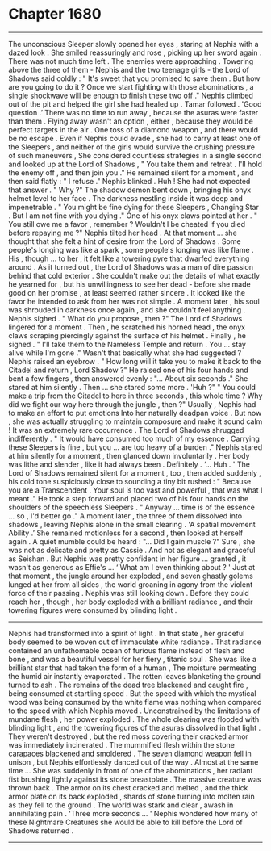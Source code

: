 
# Chapter 1680


---

The unconscious Sleeper slowly opened her eyes , staring at Nephis with a dazed look . She smiled reassuringly and rose , picking up her sword again .
There was not much time left . The enemies were approaching .
Towering above the three of them - Nephis and the two teenage girls - the Lord of Shadows said coldly :
" It's sweet that you promised to save them . But how are you going to do it ? Once we start fighting with those abominations , a single shockwave will be enough to finish these two off ."
Nephis climbed out of the pit and helped the girl she had healed up . Tamar followed .
'Good question .’
There was no time to run away , because the asuras were faster than them . Flying away wasn't an option , either , because they would be perfect targets in the air . One toss of a diamond weapon , and there would be no escape .
Even if Nephis could evade , she had to carry at least one of the Sleepers , and neither of the girls would survive the crushing pressure of such maneuvers ,
She considered countless strategies in a single second and looked up at the Lord of Shadows ,
" You take them and retreat . I'll hold the enemy off , and then join you ."
He remained silent for a moment , and then said flatly :
" I refuse ."
Nephis blinked .
Huh !
She had not expected that answer .
" Why ?"
The shadow demon bent down , bringing his onyx helmet level to her face . The darkness nestling inside it was deep and impenetrable .
" You might be fine dying for these Sleepers , Changing Star . But I am not fine with you dying ."
One of his onyx claws pointed at her .
" You still owe me a favor , remember ? Wouldn't I be cheated if you died before repaying me ?"
Nephis tilted her head .
At that moment ... she thought that she felt a hint of desire from the Lord of Shadows . Some people's longing was like a spark , some people's longing was like flame . His , though ... to her , it felt like a towering pyre that dwarfed everything around .
As it turned out , the Lord of Shadows was a man of dire passion behind that cold exterior .
She couldn't make out the details of what exactly he yearned for , but his unwillingness to see her dead - before she made good on her promise , at least seemed rather sincere .
It looked like the favor he intended to ask from her was not simple .
A moment later , his soul was shrouded in darkness once again , and she couldn't feel anything .
Nephis sighed .
" What do you propose , then ?"
The Lord of Shadows lingered for a moment .
Then , he scratched his horned head , the onyx claws scraping piercingly against the surface of his helmet .
Finally , he sighed .
" I'll take them to the Nameless Temple and return . You ... stay alive while I'm gone ."
Wasn't that basically what she had suggested ?
Nephis raised an eyebrow .
" How long will it take you to make it back to the Citadel and return , Lord Shadow ?"
He raised one of his four hands and bent a few fingers , then answered evenly :
"... About six seconds ."
She stared at him silently .
Then ... she stared some more .
'Huh ?"
" You could make a trip from the Citadel to here in three seconds , this whole time ? Why did we fight our way here through the jungle , then ?"
Usually , Nephis had to make an effort to put emotions Into her naturally deadpan voice . But now , she was actually struggling to maintain composure and make it sound calm !
It was an extremely rare occurrence .
The Lord of Shadows shrugged indifferently .
" It would have consumed too much of my essence . Carrying these Sleepers is fine , but you ... are too heavy of a burden ."
Nephis stared at him silently for a moment , then glanced down involuntarily .
Her body was lithe and slender , like it had always been .
Definitely .
‘... Huh . '
The Lord of Shadows remained silent for a moment , too , then added suddenly , his cold tone suspiciously close to sounding a tiny bit rushed :
" Because you are a Transcendent . Your soul is too vast and powerful , that was what I meant ."
He took a step forward and placed two of his four hands on the shoulders of the speechless Sleepers .
" Anyway ... time is of the essence ... so , I'd better go ."
A moment later , the three of them dissolved into shadows , leaving Nephis alone in the small clearing .
'A spatial movement Ability .’
She remained motionless for a second , then looked at herself again .
A quiet mumble could be heard :
"... Did I gain muscle ?"
Sure , she was not as delicate and pretty as Cassie . And not as elegant and graceful as Seishan . But Nephis was pretty confident in her figure ... granted , it wasn't as generous as Effie's ...
‘ What am I even thinking about ? '
Just at that moment , the jungle around her exploded , and seven ghastly golems lunged at her from all sides , the world groaning in agony from the violent force of their passing .
Nephis was still looking down .
Before they could reach her , though , her body exploded with a brilliant radiance , and their towering figures were consumed by blinding light .
***
Nephis had transformed into a spirit of light .
In that state , her graceful body seemed to be woven out of immaculate white radiance . That radiance contained an unfathomable ocean of furious flame instead of flesh and bone , and was a beautiful vessel for her fiery , titanic soul .
She was like a brilliant star that had taken the form of a human ,
The moisture permeating the humid air instantly evaporated . The rotten leaves blanketing the ground turned to ash . The remains of the dead tree blackened and caught fire , being consumed at startling speed .
But the speed with which the mystical wood was being consumed by the white flame was nothing when compared to the speed with which Nephis moved .
Unconstrained by the limitations of mundane flesh , her power exploded .
The whole clearing was flooded with blinding light , and the towering figures of the asuras dissolved in that light . They weren't destroyed , but the red moss covering their cracked armor was immediately incinerated . The mummified flesh within the stone carapaces blackened and smoldered .
The seven diamond weapon fell in unison , but Nephis effortlessly danced out of the way .
Almost at the same time ...
She was suddenly in front of one of the abominations , her radiant fist brushing lightly against its stone breastplate .
The massive creature was thrown back . The armor on its chest cracked and melted , and the thick armor plate on its back exploded , shards of stone turning into molten rain as they fell to the ground .
The world was stark and clear , awash in annihilating pain .
'Three more seconds ... '
Nephis wondered how many of these Nightmare Creatures she would be able to kill before the Lord of Shadows returned .

---


